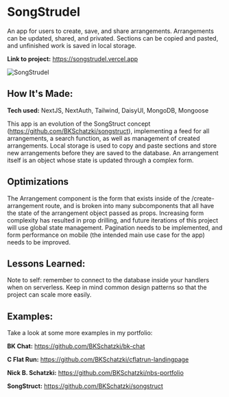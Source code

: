 # SongStrudel

An app for users to create, save, and share arrangements. Arrangements can be updated, shared, and privated. Sections can be copied and pasted, and unfinished work is saved in local storage.

**Link to project:** https://songstrudel.vercel.app

![SongStrudel](https://res.cloudinary.com/djqsm7sz5/image/upload/v1693945902/bks-portfolio/songstrudel_emoglr.jpg)

## How It's Made:

**Tech used:** NextJS, NextAuth, Tailwind, DaisyUI, MongoDB, Mongoose

This app is an evolution of the SongStruct concept (https://github.com/BKSchatzki/songstruct), implementing a feed for all arrangements, a search function, as well as management of created arrangements. Local storage is used to copy and paste sections and store new arrangements before they are saved to the database. An arrangement itself is an object whose state is updated through a complex form.

## Optimizations

The Arrangement component is the form that exists inside of the /create-arrangement route, and is broken into many subcomponents that all have the state of the arrangement object passed as props. Increasing form complexity has resulted in prop drilling, and future iterations of this project will use global state management. Pagination needs to be implemented, and form performance on mobile (the intended main use case for the app) needs to be improved.

## Lessons Learned:

Note to self: remember to connect to the database inside your handlers when on serverless. Keep in mind common design patterns so that the project can scale more easily.

## Examples:

Take a look at some more examples in my portfolio:

**BK Chat:** https://github.com/BKSchatzki/bk-chat

**C Flat Run:** https://github.com/BKSchatzki/cflatrun-landingpage

**Nick B. Schatzki:** https://github.com/BKSchatzki/nbs-portfolio

**SongStruct:** https://github.com/BKSchatzki/songstruct
